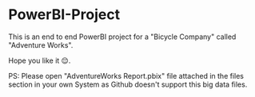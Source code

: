 # PowerBI-Project

This is an end to end PowerBI project for a "Bicycle Company" called "Adventure Works".

Hope you like it 😌.

PS: Please open "AdventureWorks Report.pbix" file attached in the files section in your own System as Github doesn't support this big data files.
